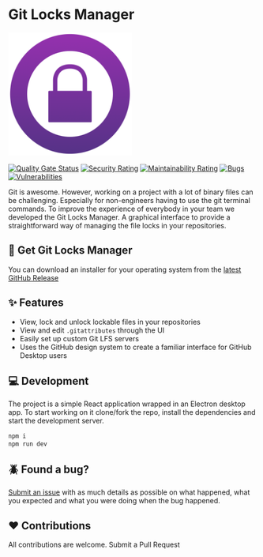 # Git Locks Manager

<img src="resources/icon.png" alt="Git Locks Manager Logo" width="250"/>

[![Quality Gate Status](https://sonarcloud.io/api/project_badges/measure?project=Noxdew_git-locks-manager&metric=alert_status)](https://sonarcloud.io/dashboard?id=Noxdew_git-locks-manager)
[![Security Rating](https://sonarcloud.io/api/project_badges/measure?project=Noxdew_git-locks-manager&metric=security_rating)](https://sonarcloud.io/dashboard?id=Noxdew_git-locks-manager)
[![Maintainability Rating](https://sonarcloud.io/api/project_badges/measure?project=Noxdew_git-locks-manager&metric=sqale_rating)](https://sonarcloud.io/dashboard?id=Noxdew_git-locks-manager)
[![Bugs](https://sonarcloud.io/api/project_badges/measure?project=Noxdew_git-locks-manager&metric=bugs)](https://sonarcloud.io/dashboard?id=Noxdew_git-locks-manager)
[![Vulnerabilities](https://sonarcloud.io/api/project_badges/measure?project=Noxdew_git-locks-manager&metric=vulnerabilities)](https://sonarcloud.io/dashboard?id=Noxdew_git-locks-manager)

Git is awesome. However, working on a project with a lot of binary files can be challenging. Especially for non-engineers having to use the git terminal commands. To improve the experience of everybody in your team we developed the Git Locks Manager. A graphical interface to provide a straightforward way of managing the file locks in your repositories.

## :closed_lock_with_key: Get Git Locks Manager
You can download an installer for your operating system from the [latest GitHub Release](https://github.com/Noxdew/git-locks-manager/releases/latest)

## :sparkles: Features
- View, lock and unlock lockable files in your repositories
- View and edit `.gitattributes` through the UI
- Easily set up custom Git LFS servers
- Uses the GitHub design system to create a familiar interface for GitHub Desktop users

## :computer: Development

The project is a simple React application wrapped in an Electron desktop app. To start working on it clone/fork the repo, install the dependencies and start the development server.

```
npm i
npm run dev
```

## :beetle: Found a bug?
[Submit an issue](https://github.com/Noxdew/git-locks-manager/issues/new/choose) with as much details as possible on what happened, what you expected and what you were doing when the bug happened.

## :hearts: Contributions
All contributions are welcome. Submit a Pull Request
